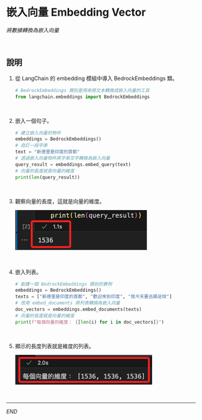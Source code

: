 # 嵌入向量 Embedding Vector

_將數據轉換為嵌入向量_

<br>

## 說明

1. 從 LangChain 的 embedding 模組中導入 BedrockEmbeddings 類。

    ```python
    # BedrockEmbeddings 類別是用來將文本轉換成嵌入向量的工具
    from langchain.embeddings import BedrockEmbeddings
    ```

<br>

2. 嵌入一個句子。

    ```python
    # 建立嵌入向量的物件
    embeddings = BedrockEmbeddings()
    # 自訂一段字串
    text = "新德里是印度的首都"
    # 透過嵌入向量物件將字串文字轉換為嵌入向量
    query_result = embeddings.embed_query(text)
    # 向量的長度就是向量的維度
    print(len(query_result))
    ```

<br>

3. 觀察向量的長度，這就是向量的維度。

    ![](images/img_11.png)

<br>

4. 嵌入列表。

    ```python
    # 創建一個 BedrockEmbeddings 類別的實例
    embeddings = BedrockEmbeddings()
    texts = ["新德里是印度的首都", "歡迎來到印度", "我今天要去踢足球"]
    # 改用 embed_documents 將列表轉換為嵌入向量
    doc_vectors = embeddings.embed_documents(texts)
    # 向量的長度就是向量的維度
    print(f"每個向量的維度： {[len(i) for i in doc_vectors]}")
    ```

<br>

5. 顯示的長度列表就是維度的列表。

    ![](images/img_12.png)

<br>

___

_END_